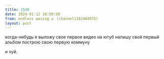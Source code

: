 ```yaml
---
title: 1548
date: 2024-01-12 18:50:50
from: endless шизing ⍼ (channel1162404975)
layout: post
---
```


когда-нибудь я выложу свое первое видео на ютуб
напишу свой первый альбом
построю свою первую коммуну

и хуй.
